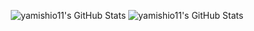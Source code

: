 <p align="center">
    <img src="https://streak-stats.demolab.com?user=yamishio11&theme=vue&hide_border=true" alt="yamishio11's GitHub Stats" />
    <img src="https://github-readme-stats.vercel.app/api/top-langs/?username=yamishio11&theme=vue&show_icons=true&hide_border=true&layout=compact" alt="yamishio11's GitHub Stats" />
</p>
